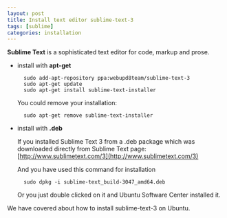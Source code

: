 ```yaml
---
layout: post
title: Install text editor sublime-text-3
tags: [sublime]
categories: installation
---
```


**Sublime Text** is a sophisticated text editor for code, markup and prose.

* install with **apt-get**

		sudo add-apt-repository ppa:webupd8team/sublime-text-3
		sudo apt-get update
		sudo apt-get install sublime-text-installer

	You could remove your installation:

		sudo apt-get remove sublime-text-installer

* install with **.deb**

	If you installed Sublime Text 3 from a .deb package which was downloaded directly from Sublime Text page: [http://www.sublimetext.com/3](http://www.sublimetext.com/3)

	And you have used this command for installation

		sudo dpkg -i sublime-text_build-3047_amd64.deb

	Or you just double clicked on it and Ubuntu Software Center installed it.

We have covered about how to install sublime-text-3 on Ubuntu.

